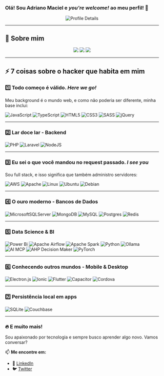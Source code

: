 ### Olá! Sou Adriano Maciel e _you're welcome!_ ao meu perfil! 🚀

<div align="center">
  <img src="https://github-profile-summary-cards.vercel.app/api/cards/profile-details?username=adrianowead&theme=github_dark" alt="Profile Details" />
</div>

---

## 🔹 Sobre mim

<div align="center">
  <img src="https://github-readme-stats.vercel.app/api?username=adrianowead&show_icons=true&theme=github_dark&include_all_commits=true&count_private=true&hide=contribs,commits" />
  <img src="https://github-readme-stats.vercel.app/api/top-langs/?username=adrianowead&layout=compact&langs_count=7&theme=github_dark" />
  <img src="https://github-readme-streak-stats.herokuapp.com/?user=adrianowead&theme=github-dark-blue" />
</div>

---

## ⚡ 7 coisas sobre o hacker que habita em mim

### 1️⃣ Todo começo é válido. _Here we go!_
Meu background é o mundo web, e como não poderia ser diferente, minha base inclui:

![JavaScript](https://img.shields.io/badge/javascript-%23323330.svg?style=for-the-badge&logo=javascript&logoColor=%23F7DF1E)
![TypeScript](https://img.shields.io/badge/typescript-%23007ACC.svg?style=for-the-badge&logo=typescript&logoColor=white)
![HTML5](https://img.shields.io/badge/html5-%23E34F26.svg?style=for-the-badge&logo=html5&logoColor=white)
![CSS3](https://img.shields.io/badge/css3-%231572B6.svg?style=for-the-badge&logo=css3&logoColor=white)
![SASS](https://img.shields.io/badge/SASS-hotpink.svg?style=for-the-badge&logo=SASS&logoColor=white)
![jQuery](https://img.shields.io/badge/jquery-%230769AD.svg?style=for-the-badge&logo=jquery&logoColor=white)

---

### 2️⃣ Lar doce lar - Backend

![PHP](https://img.shields.io/badge/php-%23777BB4.svg?style=for-the-badge&logo=php&logoColor=white)
![Laravel](https://img.shields.io/badge/laravel-%23FF2D20.svg?style=for-the-badge&logo=laravel&logoColor=white)
![NodeJS](https://img.shields.io/badge/node.js-6DA55F?style=for-the-badge&logo=node.js&logoColor=white)

---

### 3️⃣ Eu sei o que você mandou no request passado. _I see you_
Sou full stack, e isso significa que também administro servidores:

![AWS](https://img.shields.io/badge/AWS-%23FF9900.svg?style=for-the-badge&logo=amazon-aws&logoColor=white)
![Apache](https://img.shields.io/badge/apache-%23D42029.svg?style=for-the-badge&logo=apache&logoColor=white)
![Linux](https://img.shields.io/badge/Linux-FCC624?style=for-the-badge&logo=linux&logoColor=black)
![Ubuntu](https://img.shields.io/badge/Ubuntu-E95420?style=for-the-badge&logo=ubuntu&logoColor=white)
![Debian](https://img.shields.io/badge/Debian-D70A53?style=for-the-badge&logo=debian&logoColor=white)

---

### 4️⃣ O ouro moderno - Bancos de Dados

![MicrosoftSQLServer](https://img.shields.io/badge/Microsoft%20SQL%20Sever-CC2927?style=for-the-badge&logo=microsoft%20sql%20server&logoColor=white)
![MongoDB](https://img.shields.io/badge/MongoDB-%234ea94b.svg?style=for-the-badge&logo=mongodb&logoColor=white)
![MySQL](https://img.shields.io/badge/mysql-%2300f.svg?style=for-the-badge&logo=mysql&logoColor=white)
![Postgres](https://img.shields.io/badge/postgres-%23316192.svg?style=for-the-badge&logo=postgresql&logoColor=white)
![Redis](https://img.shields.io/badge/Redis-DC382D?style=for-the-badge&logo=redis&logoColor=white) 

---

### 5️⃣ Data Science & BI

![Power Bi](https://img.shields.io/badge/power_bi-F2C811?style=for-the-badge&logo=powerbi&logoColor=black)
![Apache Airflow](https://img.shields.io/badge/Apache%20Airflow-017CEE?style=for-the-badge&logo=Apache%20Airflow&logoColor=white)
![Apache Spark](https://img.shields.io/static/v1?style=for-the-badge&message=Apache+Spark&color=E25A1C&logo=Apache+Spark&logoColor=FFFFFF&label=)
![Python](https://img.shields.io/badge/Python-3776AB?style=for-the-badge&logo=python&logoColor=white)
![Ollama](https://img.shields.io/badge/-Ollama-000000?style=flat&logo=ollama&logoColor=white)
![AI MCP](https://img.shields.io/badge/AI%20MCP-008080?style=for-the-badge&logo=artificial-intelligence&logoColor=white)
![AHP Decision Maker](https://img.shields.io/badge/AHP%20Decision%20Maker-0047AB?style=for-the-badge&logo=matrix&logoColor=white)
![PyTorch](https://img.shields.io/badge/PyTorch-EE4C2C?style=for-the-badge&logo=pytorch&logoColor=white)

---

### 6️⃣ Conhecendo outros mundos - Mobile & Desktop

![Electron.js](https://img.shields.io/badge/Electron-191970?style=for-the-badge&logo=Electron&logoColor=white)
![Ionic](https://img.shields.io/badge/Ionic-3880FF?style=for-the-badge&logo=ionic&logoColor=white)
![Flutter](https://img.shields.io/badge/Flutter-02569B?style=for-the-badge&logo=flutter&logoColor=white)
![Capacitor](https://img.shields.io/badge/Capacitor-119EFF?style=for-the-badge&logo=Capacitor&logoColor=white)
![Cordova](https://img.shields.io/badge/Cordova-35434F?style=for-the-badge&logo=apache-cordova&logoColor=E8E8E8)

---

### 7️⃣ Persistência local em apps

![SQLite](https://img.shields.io/badge/sqlite-%2307405e.svg?style=for-the-badge&logo=sqlite&logoColor=white)
![Couchbase](https://img.shields.io/badge/Couchbase-EA2328?style=for-the-badge&logo=couchbase&logoColor=white)

---

### 🔥 E muito mais!

Sou apaixonado por tecnologia e sempre busco aprender algo novo. Vamos conversar?

📫 **Me encontre em:**
- 💼 [LinkedIn](https://www.linkedin.com/in/adrianowead)
- 🐦 [Twitter](https://twitter.com/adrianowead)



